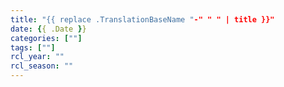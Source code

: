 ```yaml
---
title: "{{ replace .TranslationBaseName "-" " " | title }}"
date: {{ .Date }}
categories: [""]
tags: [""]
rcl_year: ""
rcl_season: ""
---
```

